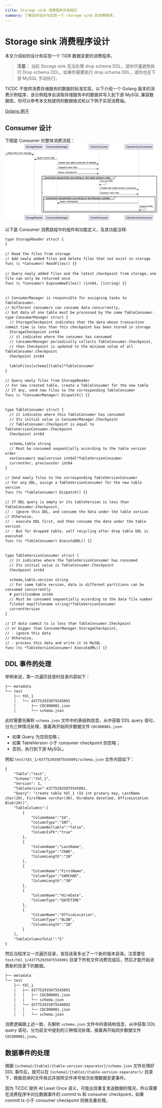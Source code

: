```yaml
---
title: Storage sink 消费程序开发指引
summary: 了解如何设计与实现一个 storage sink 的消费程序。
---
```


# Storage sink 消费程序设计

本文介绍如何设计和实现一个 TiDB 数据变更的消费程序。

> **注意：**
> 当前 Storage sink 无法处理 drop schema DDL，请你尽量避免执行 Drop schema DDL。如果你需要执行 drop schema DDL，请你也在下游 MySQL 手动执行。

TiCDC 不提供消费存储服务的数据的标准实现，以下介绍一个 Golang 版本的消费示例程序，该示例程序会读取存储服务中的数据并写入到下游 MySQL 兼容数据库。你可以参考本文档提供的数据格式和以下例子实现消费端。

[Golang 例子](https://github.com/pingcap/tiflow/tree/master/cmd/storage-consumer)

## Consumer 设计

下图是 Consumer 的整体消费流程：
![TiCDC storage consumer overview](/media/ticdc/ticdc-storage-consumer-overview.png)

以下是 Consumer 消费路程中的组件和功能定义，及其功能注释:

```
type StorageReader struct {
}

// Read the files from storage
// Add newly added files and delete files that not exist in storage
func (c *Consumer) ReadFiles() {}

// Query newly added files and the latest checkpoint from storage，one file can only be returned once
func (c *Consumer) ExposeNewFiles() (int64, []string) {}


// ConsumerManager is responsible for assigning tasks to TableConsumer.
// Different consumers can consume data concurrently,
// but data of one table must be processed by the same TableConsumer.
type ConsumerManager struct {
  // StorageCheckpoint indicates that the data whose transaction commit time is less than this checkpoint has been stored in storage
  StorageCheckpoint int64
  // it indicates where the consumer has consumed
  // ConsumerManager periodically collects TableConsumer.Checkpoint, 
  // then Checkpoint is updated to the minimum value of all TableConsumer.Checkpoint
  Checkpoint int64

  tableFiles[schema][table]*TableConsumer
}

// Query newly files from StorageReader
// For new created table, create a TableConsumer for the new table
// If any, send new files to the corresponding TableConsumer
func (c *ConsumerManager) Dispatch() {}


type TableConsumer struct {
  // it indicates where this TableConsumer has consumed
  // Its initial value is ConsumerManager.Checkpoint
  // TableConsumer.Checkpoint is equal to TableVersionConsumer.Checkpoint
  Checkpoint int64

  schema,table string
  // Must be consumed sequentially according to the table version order
  verConsumers map[version int64]*TableVersionConsumer
  currentVer, previousVer int64
}

// Send newly files to the corresponding TableVersionConsumer
// For any DDL, assign a TableVersionConsumer for the new table version
func (tc *TableConsumer) Dispatch() {}

// If DDL query is empty or its tableVersion is less than TableConsumer.Checkpoint, 
// - ignore this DDL, and consume the data under the table version
// Otherwise, 
// - execute DDL first, and then consume the data under the table version
// - But for dropped table, self recycling after drop table DDL is executed
func (tc *TableConsumer) ExecuteDDL() {}


type TableVersionConsumer struct {
  // it indicates where the TableVersionConsumer has consumed
  // Its initial value is TableConsumer.Checkpoint
  Checkpoint int64

  schema,table,version string
  // For same table version, data in different partitions can be consumed concurrently
  # partitionNum int64
  // Must be consumed sequentially according to the data file number
  fileSet map[filename string]*TableVersionConsumer
  currentVersion 
}

// If data commit ts is less than TableConsumer.Checkpoint 
// or bigger than ConsumerManager.StorageCheckpoint, 
// - ignore this data
// Otherwise, 
// - process this data and write it to MySQL
func (tc *TableVersionConsumer) ExecuteDML() {}
```

## DDL 事件的处理

举例来说，第一次遍历目录时目录内容如下：

```
├── metadata
└── test
    ├── tbl_1
    │   └── 437752935075545091
    │       ├── CDC000001.json
    │       └── schema.json
```

此时需要先解析 `schema.json` 文件中的表结构信息，从中获取 DDL query 语句，分为三种情况处理，接着再开始同步数据文件 `CDC000001.json`:

- 如果 Query 为空则忽略；
- 如果 TableVersion 小于 consumer checkpoint 则忽略；
- 否则，执行到下游 MySQL。

例如 `test/tbl_1/437752935075545091/schema.json` 文件内容如下：

```
{
    "Table":"test",
    "Schema":"tbl_1",
    "Version": 1,
    "TableVersion":437752935075545091,
    "Query": "create table tbl_1 (Id int primary key, LastName char(20), FirstName varchar(30), HireDate datetime, OfficeLocation Blob(20))",
    "TableColumns":[
        {
            "ColumnName":"Id",
            "ColumnType":"INT",
            "ColumnNullable":"false",
            "ColumnIsPk":"true"
        },
        {
            "ColumnName":"LastName",
            "ColumnType":"CHAR",
            "ColumnLength":"20"
        },
        {
            "ColumnName":"FirstName",
            "ColumnType":"VARCHAR",
            "ColumnLength":"30"
        },
        {
            "ColumnName":"HireDate",
            "ColumnType":"DATETIME"
        },
        {
            "ColumnName":"OfficeLocation",
            "ColumnType":"BLOB",
            "ColumnLength":"20"
        }
    ],
    "TableColumnsTotal":"5"
}
```

然后当程序又一次遍历目录，发现该表多出了一个新的版本目录。注意要在 `test/tbl_1/437752935075545091` 目录下所有文件消费完成后，然后才能开始消费新的目录下的数据。

```
├── metadata
└── test
    ├── tbl_1
    │   ├── 437752935075545091
    │   │   ├── CDC000001.json
    │   │   └── schema.json
    │   └── 437752935075546092
    │   │   └── CDC000001.json
    │   │   └── schema.json
```

消费逻辑跟上述一致，先解析 `schema.json` 文件中的表结构信息，从中获取 DDL query 语句，分为前文中提到的三种情况处理，接着再开始同步数据文件 `CDC000001.json`。

## 数据事件的处理

根据 `{schema}/{table}/{table-version-separator}/schema.json` 文件处理好 DDL 事件后，就可以在 `{schema}/{table}/{table-version-separator}/` 目录下，根据具体的文件格式并按照文件序号依次处理数据变更事件。

因为 TiCDC 提供 At Least Once 语义，可能出现重复发送数据的情况，所以需要在消费程序中对比数据事件的 commit ts 和 consumer checkpoint，如果 commit ts 小于 consumer checkpoint 则做去重处理。
